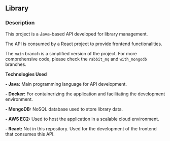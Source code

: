 ## Library


### Description


This project is a Java-based API developed for library management. 

The API is consumed by a React project to provide frontend functionalities.

The `main` branch is a simplified version of the project. For more comprehensive code, please check the `rabbit_mq` and `with_mongodb` branches.


**Technologies Used**


**- Java:** Main programming language for API development.

**- Docker:** For containerizing the application and facilitating the development environment.

**- MongoDB:** NoSQL database used to store library data.

**- AWS EC2:** Used to host the application in a scalable cloud environment.

**- React:** Not in this repository. Used for the development of the frontend that consumes this API.
